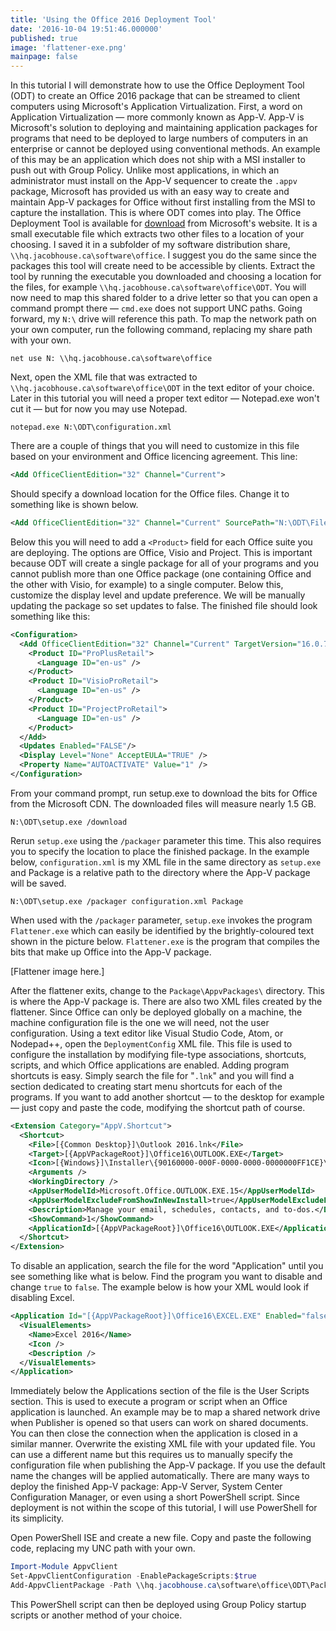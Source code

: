 ```yaml
---
title: 'Using the Office 2016 Deployment Tool'
date: '2016-10-04 19:51:46.000000'
published: true
image: 'flattener-exe.png'
mainpage: false
---
```


In this tutorial I will demonstrate how to use the Office Deployment Tool (ODT) to create an Office 2016 package that can be streamed to client computers using Microsoft's Application Virtualization. First, a word on Application Virtualization &mdash; more commonly known as App-V. App-V is Microsoft's solution to deploying and maintaining application packages for programs that need to be deployed to large numbers of computers in an enterprise or cannot be deployed using conventional methods. An example of this may be an application which does not ship with a MSI installer to push out with Group Policy. Unlike most applications, in which an administrator must install on the App-V sequencer to create the `.appv` package, Microsoft has provided us with an easy way to create and maintain App-V packages for Office without first installing from the MSI to capture the installation. This is where ODT comes into play. The Office Deployment Tool is available for [download](http://go.microsoft.com/fwlink/p/?LinkID=626065) from Microsoft's website. It is a small executable file which extracts two other files to a location of your choosing. I saved it in a subfolder of my software distribution share, `\\hq.jacobhouse.ca\software\office`. I suggest you do the same since the packages this tool will create need to be accessible by clients. Extract the tool by running the executable you downloaded and choosing a location for the files, for example `\\hq.jacobhouse.ca\software\office\ODT`. You will now need to map this shared folder to a drive letter so that you can open a command prompt there &mdash; `cmd.exe` does not support UNC paths. Going forward, my `N:\` drive will reference this path. To map the network path on your own computer, run the following command, replacing my share path with your own.

```batch
net use N: \\hq.jacobhouse.ca\software\office
```

Next, open the XML file that was extracted to `\\hq.jacobhouse.ca\software\office\ODT` in the text editor of your choice. Later in this tutorial you will need a proper text editor &mdash; Notepad.exe won't cut it &mdash; but for now you may use Notepad.

```batch
notepad.exe N:\ODT\configuration.xml
```

There are a couple of things that you will need to customize in this file based on your environment and Office licencing agreement. This line:

```xml
<Add OfficeClientEdition="32" Channel="Current">
```

Should specify a download location for the Office files. Change it to something like is shown below.

```xml
<Add OfficeClientEdition="32" Channel="Current" SourcePath="N:\ODT\Files">
```

Below this you will need to add a `<Product>` field for each Office suite you are deploying. The options are Office, Visio and Project. This is important because ODT will create a single package for all of your programs and you cannot publish more than one Office package (one containing Office and the other with Visio, for example) to a single computer. Below this, customize the display level and update preference. We will be manually updating the package so set updates to false. The finished file should look something like this:

```xml
<Configuration>
  <Add OfficeClientEdition="32" Channel="Current" TargetVersion="16.0.7341.2035" SourcePath="N:\ODT\Bits">
    <Product ID="ProPlusRetail">
      <Language ID="en-us" />
    </Product>
    <Product ID="VisioProRetail">
      <Language ID="en-us" />
    </Product>
    <Product ID="ProjectProRetail">
      <Language ID="en-us" />
    </Product>
  </Add>
  <Updates Enabled="FALSE"/>
  <Display Level="None" AcceptEULA="TRUE" />
  <Property Name="AUTOACTIVATE" Value="1" />
</Configuration>
```

From your command prompt, run setup.exe to download the bits for Office from the Microsoft CDN. The downloaded files will measure nearly 1.5 GB.

```batch
N:\ODT\setup.exe /download
```

Rerun `setup.exe` using the `/packager` parameter this time. This also requires you to specify the location to place the finished package. In the example below, `configuration.xml` is my XML file in the same directory as `setup.exe` and Package is a relative path to the directory where the App-V package will be saved.

```batch
N:\ODT\setup.exe /packager configuration.xml Package
```

When used with the `/packager` parameter, `setup.exe` invokes the program `Flattener.exe` which can easily be identified by the brightly-coloured text shown in the picture below. `Flattener.exe` is the program that compiles the bits that make up Office into the App-V package.

[Flattener image here.]

After the flattener exits, change to the `Package\AppvPackages\` directory. This is where the App-V package is. There are also two XML files created by the flattener. Since Office can only be deployed globally on a machine, the machine configuration file is the one we will need, not the user configuration. Using a text editor like Visual Studio Code, Atom, or Nodepad++, open the `DeploymentConfig` XML file. This file is used to configure the installation by modifying file-type associations, shortcuts, scripts, and which Office applications are enabled. Adding program shortcuts is easy. Simply search the file for "`.lnk`" and you will find a section dedicated to creating start menu shortcuts for each of the programs. If you want to add another shortcut &mdash; to the desktop for example &mdash; just copy and paste the code, modifying the shortcut path of course.

```xml
<Extension Category="AppV.Shortcut">
  <Shortcut>
    <File>[{Common Desktop}]\Outlook 2016.lnk</File>
    <Target>[{AppVPackageRoot}]\Office16\OUTLOOK.EXE</Target>
    <Icon>[{Windows}]\Installer\{90160000-000F-0000-0000-0000000FF1CE}\outicon.exe.0.ico</Icon>
    <Arguments />
    <WorkingDirectory />
    <AppUserModelId>Microsoft.Office.OUTLOOK.EXE.15</AppUserModelId>
    <AppUserModelExcludeFromShowInNewInstall>true</AppUserModelExcludeFromShowInNewInstall>
    <Description>Manage your email, schedules, contacts, and to-dos.</Description>
    <ShowCommand>1</ShowCommand>
    <ApplicationId>[{AppVPackageRoot}]\Office16\OUTLOOK.EXE</ApplicationId>
  </Shortcut>
</Extension>
```

To disable an application, search the file for the word "Application" until you see something like what is below. Find the program you want to disable and change `true` to `false`. The example below is how your XML would look if disabling Excel.

```xml
<Application Id="[{AppVPackageRoot}]\Office16\EXCEL.EXE" Enabled="false" >
  <VisualElements>
    <Name>Excel 2016</Name>
    <Icon />
    <Description />
  </VisualElements>
</Application>
```

Immediately below the Applications section of the file is the User Scripts section. This is used to execute a program or script when an Office application is launched. An example may be to map a shared network drive when Publisher is opened so that users can work on shared documents. You can then close the connection when the application is closed in a similar manner. Overwrite the existing XML file with your updated file. You can use a different name but this requires us to manually specify the configuration file when publishing the App-V package. If you use the default name the changes will be applied automatically. There are many ways to deploy the finished App-V package: App-V Server, System Center Configuration Manager, or even using a short PowerShell script. Since deployment is not within the scope of this tutorial, I will use PowerShell for its simplicity.

Open PowerShell ISE and create a new file. Copy and paste the following code, replacing my UNC path with your own.

```powershell
Import-Module AppvClient
Set-AppvClientConfiguration -EnablePackageScripts:$true
Add-AppvClientPackage -Path \\hq.jacobhouse.ca\software\office\ODT\Package\AppvPackages\VisioProRetail_ProPlusRetail_ProjectProRetail_en-us_x86.appv | Publish-AppvClientPackage -Global
```

This PowerShell script can then be deployed using Group Policy startup scripts or another method of your choice.
